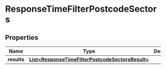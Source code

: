 

# ResponseTimeFilterPostcodeSectors

## Properties

Name | Type | Description | Notes
------------ | ------------- | ------------- | -------------
**results** | [**List&lt;ResponseTimeFilterPostcodeSectorsResult&gt;**](ResponseTimeFilterPostcodeSectorsResult.md) |  | 



